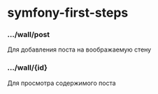 # symfony-first-steps

### .../wall/post
Для добавления поста на воображаемую стену

### .../wall/{id}
Для просмотра содержимого поста
